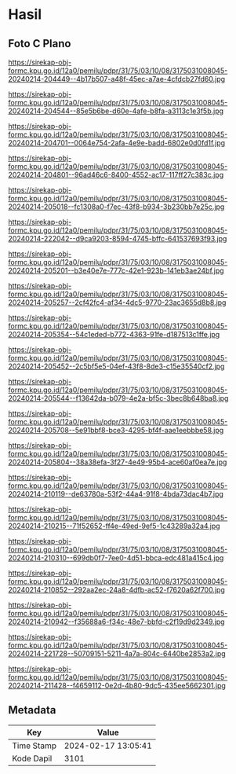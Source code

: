 # Hasil

## Foto C Plano

https://sirekap-obj-formc.kpu.go.id/12a0/pemilu/pdpr/31/75/03/10/08/3175031008045-20240214-204449--4b17b507-a48f-45ec-a7ae-4cfdcb27fd60.jpg

https://sirekap-obj-formc.kpu.go.id/12a0/pemilu/pdpr/31/75/03/10/08/3175031008045-20240214-204544--85e5b6be-d60e-4afe-b8fa-a3113c1e3f5b.jpg

https://sirekap-obj-formc.kpu.go.id/12a0/pemilu/pdpr/31/75/03/10/08/3175031008045-20240214-204701--0064e754-2afa-4e9e-badd-6802e0d0fd1f.jpg

https://sirekap-obj-formc.kpu.go.id/12a0/pemilu/pdpr/31/75/03/10/08/3175031008045-20240214-204801--96ad46c6-8400-4552-ac17-117ff27c383c.jpg

https://sirekap-obj-formc.kpu.go.id/12a0/pemilu/pdpr/31/75/03/10/08/3175031008045-20240214-205018--fc1308a0-f7ec-43f8-b934-3b230bb7e25c.jpg

https://sirekap-obj-formc.kpu.go.id/12a0/pemilu/pdpr/31/75/03/10/08/3175031008045-20240214-222042--d9ca9203-8594-4745-bffc-641537693f93.jpg

https://sirekap-obj-formc.kpu.go.id/12a0/pemilu/pdpr/31/75/03/10/08/3175031008045-20240214-205201--b3e40e7e-777c-42e1-923b-141eb3ae24bf.jpg

https://sirekap-obj-formc.kpu.go.id/12a0/pemilu/pdpr/31/75/03/10/08/3175031008045-20240214-205257--2cf42fc4-af34-4dc5-9770-23ac3655d8b8.jpg

https://sirekap-obj-formc.kpu.go.id/12a0/pemilu/pdpr/31/75/03/10/08/3175031008045-20240214-205354--54c1eded-b772-4363-91fe-d187513c1ffe.jpg

https://sirekap-obj-formc.kpu.go.id/12a0/pemilu/pdpr/31/75/03/10/08/3175031008045-20240214-205452--2c5bf5e5-04ef-43f8-8de3-c15e35540cf2.jpg

https://sirekap-obj-formc.kpu.go.id/12a0/pemilu/pdpr/31/75/03/10/08/3175031008045-20240214-205544--f13642da-b079-4e2a-bf5c-3bec8b648ba8.jpg

https://sirekap-obj-formc.kpu.go.id/12a0/pemilu/pdpr/31/75/03/10/08/3175031008045-20240214-205708--5e91bbf8-bce3-4295-bf4f-aae1eebbbe58.jpg

https://sirekap-obj-formc.kpu.go.id/12a0/pemilu/pdpr/31/75/03/10/08/3175031008045-20240214-205804--38a38efa-3f27-4e49-95b4-ace60af0ea7e.jpg

https://sirekap-obj-formc.kpu.go.id/12a0/pemilu/pdpr/31/75/03/10/08/3175031008045-20240214-210119--de63780a-53f2-44a4-91f8-4bda73dac4b7.jpg

https://sirekap-obj-formc.kpu.go.id/12a0/pemilu/pdpr/31/75/03/10/08/3175031008045-20240214-210215--71f52652-ff4e-49ed-9ef5-1c43289a32a4.jpg

https://sirekap-obj-formc.kpu.go.id/12a0/pemilu/pdpr/31/75/03/10/08/3175031008045-20240214-210310--699db0f7-7ee0-4d51-bbca-edc481a415c4.jpg

https://sirekap-obj-formc.kpu.go.id/12a0/pemilu/pdpr/31/75/03/10/08/3175031008045-20240214-210852--292aa2ec-24a8-4dfb-ac52-f7620a62f700.jpg

https://sirekap-obj-formc.kpu.go.id/12a0/pemilu/pdpr/31/75/03/10/08/3175031008045-20240214-210942--f35688a6-f34c-48e7-bbfd-c2f19d9d2349.jpg

https://sirekap-obj-formc.kpu.go.id/12a0/pemilu/pdpr/31/75/03/10/08/3175031008045-20240214-221728--50709151-5211-4a7a-804c-6440be2853a2.jpg

https://sirekap-obj-formc.kpu.go.id/12a0/pemilu/pdpr/31/75/03/10/08/3175031008045-20240214-211428--f4659112-0e2d-4b80-9dc5-435ee5662301.jpg


## Metadata

| Key        | Value               |
| ---------- | ------------------- |
| Time Stamp | 2024-02-17 13:05:41 |
| Kode Dapil | 3101                |



